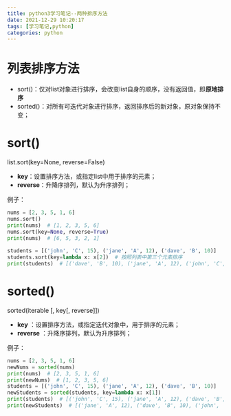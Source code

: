 ```yaml
---
title: python3学习笔记--两种排序方法
date: 2021-12-29 10:20:17
tags: [学习笔记,python]
categories: python
---
```

# 列表排序方法

- sort()：仅对list对象进行排序，会改变list自身的顺序，没有返回值，即**原地排序**
- sorted()：对所有可迭代对象进行排序，返回排序后的新对象，原对象保持不变；

# sort()

list.sort(key=None, reverse=False)

- **key**：设置排序方法，或指定list中用于排序的元素；
- **reverse**：升降序排列，默认为升序排列；

例子：

```python
nums = [2, 3, 5, 1, 6]
nums.sort()
print(nums)  # [1, 2, 3, 5, 6]
nums.sort(key=None, reverse=True)
print(nums)  # [6, 5, 3, 2, 1]
    
students = [('john', 'C', 15), ('jane', 'A', 12), ('dave', 'B', 10)]
students.sort(key=lambda x: x[2])  # 按照列表中第三个元素排序
print(students)  # [('dave', 'B', 10), ('jane', 'A', 12), ('john', 'C', 15)]
```

# sorted()

sorted(iterable [, key[, reverse]])

- **key** ：设置排序方法，或指定迭代对象中，用于排序的元素；
- **reverse** ：升降序排列，默认为升序排列；

例子：

```python
nums = [2, 3, 5, 1, 6]
newNums = sorted(nums)
print(nums)  # [2, 3, 5, 1, 6]
print(newNums)  # [1, 2, 3, 5, 6]
students = [('john', 'C', 15), ('jane', 'A', 12), ('dave', 'B', 10)]
newStudents = sorted(students, key=lambda x: x[1])
print(students)  # [('john', 'C', 15), ('jane', 'A', 12), ('dave', 'B', 10)]
print(newStudents)  # [('jane', 'A', 12), ('dave', 'B', 10), ('john', 'C', 15)]
```
<script src="https://readmore.openwrite.cn/js/readmore.js" type="text/javascript"></script>
<script>
    const btw = new BTWPlugin();
    btw.init({
        id: 'article-container',
        blogId: '28702-1640918923546-365',
        name: '龙儿之家',
        qrcode: 'https://img.huangge1199.cn/blog/images/WeaselLong.jpg',
        keyword: 'more',
    });
</script>
